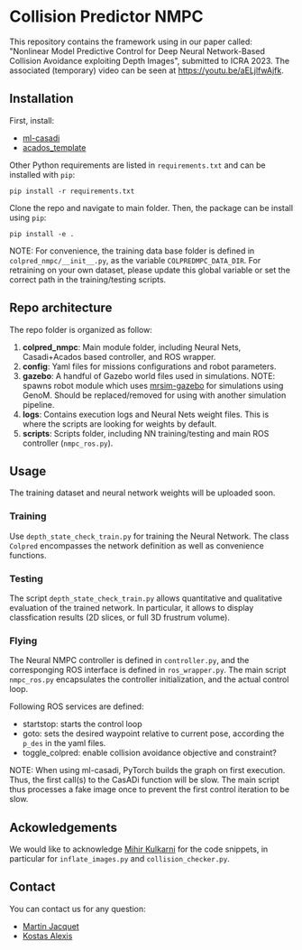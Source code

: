 # Collision Predictor NMPC

This repository contains the framework using in our paper called: "Nonlinear Model Predictive Control for Deep Neural Network-Based
Collision Avoidance exploiting Depth Images", submitted to ICRA 2023.
The associated (temporary) video can be seen at https://youtu.be/aELjlfwAjfk.


## Installation

First, install:

* [ml-casadi](https://github.com/TUM-AAS/ml-casadi)
* [acados_template](https://github.com/acados/acados)

Other Python requirements are listed in `requirements.txt` and can be installed with `pip`:
```
pip install -r requirements.txt
```

Clone the repo and navigate to main folder. Then, the package can be install using `pip`:
```
pip install -e .
```

NOTE: For convenience, the training data base folder is defined in `colpred_nmpc/__init__.py`, as the variable `COLPREDMPC_DATA_DIR`.
For retraining on your own dataset, please update this global variable or set the correct path in the training/testing scripts.


## Repo architecture

The repo folder is organized as follow:

1. **colpred_nmpc**: Main module folder, including Neural Nets, Casadi+Acados based controller, and ROS wrapper.
1. **config**: Yaml files for missions configurations and robot parameters.
1. **gazebo**: A handful of Gazebo world files used in simulations. NOTE: spawns robot module which uses [mrsim-gazebo](https://git.openrobots.org/projects/mrsim-gazebo) for simulations using GenoM. Should be replaced/removed for using with another simulation pipeline.
1. **logs**: Contains execution logs and Neural Nets weight files. This is where the scripts are looking for weights by default.
1. **scripts**: Scripts folder, including NN training/testing and main ROS controller (`nmpc_ros.py`).


## Usage

The training dataset and neural network weights will be uploaded soon.

### Training

Use `depth_state_check_train.py` for training the Neural Network.
The class `Colpred` encompasses the network definition as well as convenience functions.

### Testing

The script `depth_state_check_train.py` allows quantitative and qualitative evaluation of the trained network.
In particular, it allows to display classfication results (2D slices, or full 3D frustrum volume).

### Flying

The Neural NMPC controller is defined in `controller.py`, and the corresponging ROS interface is defined in `ros_wrapper.py`.
The main script `nmpc_ros.py` encapsulates the controller initialization, and the actual control loop.

Following ROS services are defined:
* startstop: starts the control loop
* goto: sets the desired waypoint relative to current pose, according the `p_des` in the yaml files.
* toggle_colpred: enable collision avoidance objective and constraint?

NOTE: When using ml-casadi, PyTorch builds the graph on first execution. Thus, the first call(s) to the CasADi function will be slow.
The main script thus processes a fake image once to prevent the first control iteration to be slow.


<!-- ## Cite

When using this work in your research, please cite the following publication:

```
@INPROCEEDINGS{jacquet2023cpnmpc,
      author={Martin Jacquet and Kostas Alexis},
      title={Nonlinear Model Predictive Control for Deep Neural Network-Based
      Collision Avoidance exploiting Depth Images},
      year={2023},
      eprint={TODO},
      archivePrefix={arXiv},
      primaryClass={cs.RO}
}
``` -->


## Ackowledgements

We would like to acknowledge [Mihir Kulkarni](mailto:mihir.kulkarni@ntnu.no) for the code snippets, in particular for `inflate_images.py` and `collision_checker.py`.


## Contact

You can contact us for any question:
* [Martin Jacquet](mailto:martin.jacquet@ntnu.no)
* [Kostas Alexis](mailto:konstantinos.alexis@ntnu.no)
